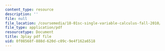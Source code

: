 ```yaml
---
content_type: resource
description: ''
file: null
file_location: /coursemedia/18-01sc-single-variable-calculus-fall-2010/0f08568f888d620dc09c9e4f162a6518_--lPz7VFnKI.pdf
file_type: application/pdf
resourcetype: Document
title: 3play pdf file
uid: 0f08568f-888d-620d-c09c-9e4f162a6518
---
```

